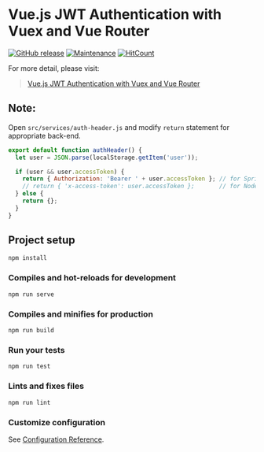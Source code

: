 # Vue.js JWT Authentication with Vuex and Vue Router

[![GitHub release](https://img.shields.io/github/release/jerrychong25/vue-vuex-jwt-auth.svg)](https://gitHub.com/jerrychong25/vue-vuex-jwt-auth/releases/)
[![Maintenance](https://img.shields.io/badge/Maintained%3F-no-red.svg)](https://github.com/jerrychong25/vue-vuex-jwt-auth/graphs/commit-activity)
[![HitCount](http://hits.dwyl.com/jerrychong25/vue-vuex-jwt-auth.svg)](http://hits.dwyl.com/jerrychong25/vue-vuex-jwt-auth)

For more detail, please visit:
> [Vue.js JWT Authentication with Vuex and Vue Router](https://bezkoder.com/jwt-vue-vuex-authentication/)

## Note:
Open `src/services/auth-header.js` and modify `return` statement for appropriate back-end.

```js
export default function authHeader() {
  let user = JSON.parse(localStorage.getItem('user'));

  if (user && user.accessToken) {
    return { Authorization: 'Bearer ' + user.accessToken }; // for Spring Boot back-end
    // return { 'x-access-token': user.accessToken };       // for Node.js Express back-end
  } else {
    return {};
  }
}
```

## Project setup
```
npm install
```

### Compiles and hot-reloads for development
```
npm run serve
```

### Compiles and minifies for production
```
npm run build
```

### Run your tests
```
npm run test
```

### Lints and fixes files
```
npm run lint
```

### Customize configuration
See [Configuration Reference](https://cli.vuejs.org/config/).
